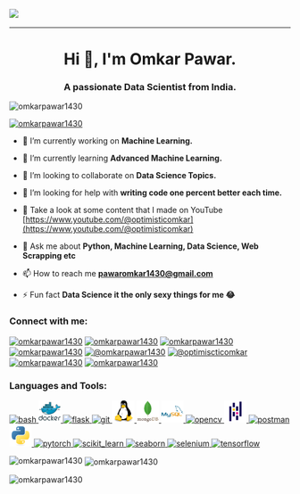
![](https://media.giphy.com/media/qgQUggAC3Pfv687qPC/giphy.gif)

------

<h1 align="center">Hi 👋, I'm Omkar Pawar.</h1>
<h3 align="center">A passionate Data Scientist from India.</h3>

<p align="left"> <img src="https://komarev.com/ghpvc/?username=omkarpawar1430&label=Profile%20views&color=0e75b6&style=flat" alt="omkarpawar1430" /> </p>

<p align="left"> <a href="https://github.com/ryo-ma/github-profile-trophy"><img src="https://github-profile-trophy.vercel.app/?username=omkarpawar1430" alt="omkarpawar1430" /></a> </p>

- 🔭 I’m currently working on **Machine Learning.**

- 🌱 I’m currently learning **Advanced Machine Learning.**

- 👯 I’m looking to collaborate on **Data Science Topics.**

- 🤝 I’m looking for help with **writing code one percent better each time.**

- 🔴 Take a look at some content that I made on YouTube [https://www.youtube.com/@optimisticomkar](https://www.youtube.com/@optimisticomkar)

- 💬 Ask me about **Python, Machine Learning, Data Science, Web Scrapping etc**

- 📫 How to reach me **pawaromkar1430@gmail.com**

- ⚡ Fun fact **Data Science it the only sexy things for me 😂**

<h3 align="left">Connect with me:</h3>
<p align="left">
<a href="https://twitter.com/omkarpawar1430" target="blank"><img align="center" src="https://raw.githubusercontent.com/rahuldkjain/github-profile-readme-generator/master/src/images/icons/Social/twitter.svg" alt="omkarpawar1430" height="30" width="40" /></a>
<a href="https://linkedin.com/in/omkarpawar1430" target="blank"><img align="center" src="https://raw.githubusercontent.com/rahuldkjain/github-profile-readme-generator/master/src/images/icons/Social/linked-in-alt.svg" alt="omkarpawar1430" height="30" width="40" /></a>
<a href="https://kaggle.com/omkarpawar1430" target="blank"><img align="center" src="https://raw.githubusercontent.com/rahuldkjain/github-profile-readme-generator/master/src/images/icons/Social/kaggle.svg" alt="omkarpawar1430" height="30" width="40" /></a>
<a href="https://instagram.com/omkarpawar1430" target="blank"><img align="center" src="https://raw.githubusercontent.com/rahuldkjain/github-profile-readme-generator/master/src/images/icons/Social/instagram.svg" alt="omkarpawar1430" height="30" width="40" /></a>
<a href="https://medium.com/@omkarpawar1430" target="blank"><img align="center" src="https://raw.githubusercontent.com/rahuldkjain/github-profile-readme-generator/master/src/images/icons/Social/medium.svg" alt="@omkarpawar1430" height="30" width="40" /></a>
<a href="https://www.youtube.com/@optimisticomkar" target="blank"><img align="center" src="https://raw.githubusercontent.com/rahuldkjain/github-profile-readme-generator/master/src/images/icons/Social/youtube.svg" alt="@optimiscticomkar" height="30" width="40" /></a>
<a href="https://www.hackerrank.com/omkarpawar1430" target="blank"><img align="center" src="https://raw.githubusercontent.com/rahuldkjain/github-profile-readme-generator/master/src/images/icons/Social/hackerrank.svg" alt="omkarpawar1430" height="30" width="40" /></a>
<a href="https://www.leetcode.com/omkarpawar1430" target="blank"><img align="center" src="https://raw.githubusercontent.com/rahuldkjain/github-profile-readme-generator/master/src/images/icons/Social/leet-code.svg" alt="omkarpawar1430" height="30" width="40" /></a>
</p>

<h3 align="left">Languages and Tools:</h3>
<p align="left"> <a href="https://www.gnu.org/software/bash/" target="_blank" rel="noreferrer"> <img src="https://www.vectorlogo.zone/logos/gnu_bash/gnu_bash-icon.svg" alt="bash" width="40" height="40"/> </a> <a href="https://www.docker.com/" target="_blank" rel="noreferrer"> <img src="https://raw.githubusercontent.com/devicons/devicon/master/icons/docker/docker-original-wordmark.svg" alt="docker" width="40" height="40"/> </a> <a href="https://flask.palletsprojects.com/" target="_blank" rel="noreferrer"> <img src="https://www.vectorlogo.zone/logos/pocoo_flask/pocoo_flask-icon.svg" alt="flask" width="40" height="40"/> </a> <a href="https://git-scm.com/" target="_blank" rel="noreferrer"> <img src="https://www.vectorlogo.zone/logos/git-scm/git-scm-icon.svg" alt="git" width="40" height="40"/> </a> <a href="https://www.linux.org/" target="_blank" rel="noreferrer"> <img src="https://raw.githubusercontent.com/devicons/devicon/master/icons/linux/linux-original.svg" alt="linux" width="40" height="40"/> </a> <a href="https://www.mongodb.com/" target="_blank" rel="noreferrer"> <img src="https://raw.githubusercontent.com/devicons/devicon/master/icons/mongodb/mongodb-original-wordmark.svg" alt="mongodb" width="40" height="40"/> </a> <a href="https://www.mysql.com/" target="_blank" rel="noreferrer"> <img src="https://raw.githubusercontent.com/devicons/devicon/master/icons/mysql/mysql-original-wordmark.svg" alt="mysql" width="40" height="40"/> </a> <a href="https://opencv.org/" target="_blank" rel="noreferrer"> <img src="https://www.vectorlogo.zone/logos/opencv/opencv-icon.svg" alt="opencv" width="40" height="40"/> </a> <a href="https://pandas.pydata.org/" target="_blank" rel="noreferrer"> <img src="https://raw.githubusercontent.com/devicons/devicon/2ae2a900d2f041da66e950e4d48052658d850630/icons/pandas/pandas-original.svg" alt="pandas" width="40" height="40"/> </a> <a href="https://postman.com" target="_blank" rel="noreferrer"> <img src="https://www.vectorlogo.zone/logos/getpostman/getpostman-icon.svg" alt="postman" width="40" height="40"/> </a> <a href="https://www.python.org" target="_blank" rel="noreferrer"> <img src="https://raw.githubusercontent.com/devicons/devicon/master/icons/python/python-original.svg" alt="python" width="40" height="40"/> </a> <a href="https://pytorch.org/" target="_blank" rel="noreferrer"> <img src="https://www.vectorlogo.zone/logos/pytorch/pytorch-icon.svg" alt="pytorch" width="40" height="40"/> </a> <a href="https://scikit-learn.org/" target="_blank" rel="noreferrer"> <img src="https://upload.wikimedia.org/wikipedia/commons/0/05/Scikit_learn_logo_small.svg" alt="scikit_learn" width="40" height="40"/> </a> <a href="https://seaborn.pydata.org/" target="_blank" rel="noreferrer"> <img src="https://seaborn.pydata.org/_images/logo-mark-lightbg.svg" alt="seaborn" width="40" height="40"/> </a> <a href="https://www.selenium.dev" target="_blank" rel="noreferrer"> <img src="https://raw.githubusercontent.com/detain/svg-logos/780f25886640cef088af994181646db2f6b1a3f8/svg/selenium-logo.svg" alt="selenium" width="40" height="40"/> </a> <a href="https://www.tensorflow.org" target="_blank" rel="noreferrer"> <img src="https://www.vectorlogo.zone/logos/tensorflow/tensorflow-icon.svg" alt="tensorflow" width="40" height="40"/> </a> </p>

<p><img align="left" src="https://github-readme-stats.vercel.app/api/top-langs?username=omkarpawar1430&show_icons=true&locale=en&layout=compact" alt="omkarpawar1430" /></p>

<p>&nbsp;<img align="center" src="https://github-readme-stats.vercel.app/api?username=omkarpawar1430&show_icons=true&locale=en" alt="omkarpawar1430" /></p>

<p><img align="center" src="https://github-readme-streak-stats.herokuapp.com/?user=omkarpawar1430&" alt="omkarpawar1430" /></p>

